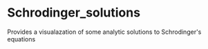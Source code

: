 # Schrodinger_solutions
Provides a visualazation of some analytic solutions to Schrodinger's equations
